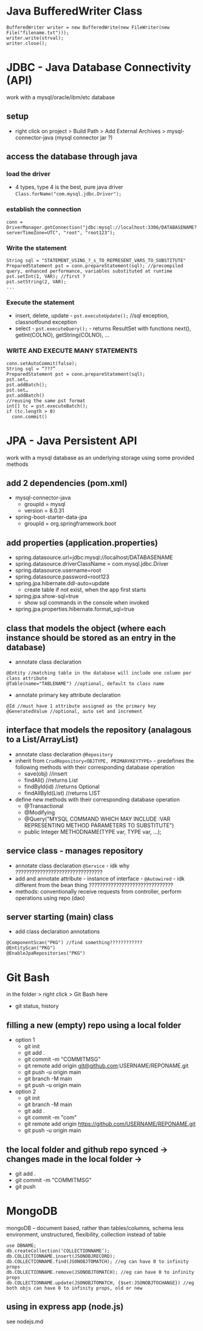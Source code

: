 # Java BufferedWriter Class
```
BufferedWriter writer = new BufferedWrite(new FileWriter(new File("filename.txt")));
writer.write(strval);
writer.close();
```
# JDBC - Java Database Connectivity (API)
work with a mysql/oracle/ibm/etc database
## setup
 * right click on project > Build Path > Add External Archives > mysql-connector-java (mysql connector jar ?)
 ## access the database through java
 ### load the driver
 * 4 types, type 4 is the best, pure java driver
`Class.forName("com.mysql.jdbc.Driver");`
### establish the connection
`conn = DriverManager.getConnection("jdbc:mysql://localhost:3306/DATABASENAME?serverTimeZone=UTC", "root", "root123");`
### Write the statement
```
String sql = "STATEMENT_USING_?_s_TO_REPRESENT_VARS_TO_SUBSTITUTE"
PreparedStatement pst = conn.prepareStatement(sql); //precompiled query, enhanced performance, variables substituted at runtime
pst.setInt(1, VAR); //first ?
pst.setString(2, VAR);
...
```
### Execute the statement
* insert, delete, update - `pst.executeUpdate();` //sql exception, classnotfound exception
* select - `pst.executeQuery();` - returns ResultSet with functions next(), getInt(COLNO), getString(COLNO), ...
### WRITE AND EXECUTE MANY STATEMENTS
```
conn.setAutoCommit(false);
String sql = “???”
PreparedStatement pst = conn.prepareStatement(sql);
pst.set…
pst.addBatch();
pst.set…
pst.addBatch()
//reusing the same pst format
int[] tc = pst.executeBatch();
if (tc.length > 0)
  conn.commit()
```

# JPA - Java Persistent API
work with a mysql database as an underlying storage using some provided methods
## add 2 dependencies (pom.xml)
* mysql-connector-java
  * groupId = mysql
  * version = 8.0.31
* spring-boot-starter-data-jpa
  * groupId = org.springframework.boot
## add properties (application.properties)
* spring.datasource.url=jdbc:mysql://localhost/DATABASENAME
* spring.datasource.driverClassName = com.mysql.jdbc.Driver
* spring.datasource.username=root
* spring.datasource.password=root123
* spring.jpa.hibernate.ddl-auto=update
  * create table if not exist, when the app first starts
* spring.jpa.show-sql=true
  * show sql commands in the console when invoked
* spring.jpa.properties.hibernate.format_sql=true
## class that models the object (where each instance should be stored as an entry in the database)
* annotate class declaration
```
@Entity //matching table in the database will include one column per class attribute
@Table(name="TABLENAME") //optional, default to class name
```
* annotate primary key attribute declaration
```
@Id //must have 1 attribute assigned as the primary key
@GeneratedValue //optional, auto set and increment
```
## interface that models the repository (analagous to a List/ArrayList)
* annotate class declaration `@Repository`
* inherit from `CrudRepository<OBJTYPE, PRIMARYKEYTYPE>` - predefines the following methods with their corresponding database operation
  * save(obj) //insert
  * findAll() //returns List<OBJTYPE>
  * findById(id) //returns Optional<OBJTYPE>
  * findAllById(List<PRIMARYKEYTYPE>) //returns LIST<OBJTYPE>
* define new methods with their corresponding database operation
  * @Transactional
  * @Modifying
  * @Query("MYSQL COMMAND WHICH MAY INCLUDE :VAR REPRESENTING METHOD PARAMETERS TO SUBSTITUTE")
  * public Integer METHODNAME(TYPE var, TYPE var, ...);
## service class - manages repository
* annotate class declaration `@Service` - idk why ????????????????????????????????
* add and annotate attribute - instance of interface - `@Autowired` - idk different from the bean thing ???????????????????????????????
* methods: conventionally receive requests from controller, perform operations using repo (dao)
## server starting (main) class
* add class declaration annotations
```
@ComponentScan("PKG") //find something????????????
@EntityScan("PKG")
@EnableJpaRepositories("PKG")
```
# Git Bash
in the folder > right click > Git Bash here
* git status, history
## filling a new (empty) repo using a local folder
* option 1
  * git init
  * git add .
  * git commit -m "COMMITMSG"
  * git remote add origin git@github.com:USERNAME/REPONAME.git
  * git push -u origin main
  * git branch -M main
  * git push -u origin main
* option 2
  * git init
  * git branch -M main
  * git add .
  * git commit -m "com"
  * git remote add origin https://github.com/USERNAME/REPONAME.git
  * git push -u origin main
## the local folder and github repo synced -> changes made in the local folder ->
* git add .
* git commit -m "COMMITMSG"
* git push

# MongoDB
mongoDB – document based, rather than tables/columns, schema less environment, unstructured, flexibility,
collection instead of table
```
use DBNAME;
db.createCollection(‘COLLECTIONNAME’);
db.COLLECTIONNAME.insert(JSONOBJRECORD);
db.COLLECTIONNAME.find(JSONOBJTOMATCH); //eg can have 0 to infinity props
db.COLLECTIONNAME.remove(JSONOBJTOMATCH); //eg can have 0 to infinity props
db.COLLECTIONNAME.update(JSONOBJTOMATCH, {$set:JSONOBJTOCHANGE}) //eg both objs can have 0 to infinity props, old or new
```
## using in express app (node.js)
see nodejs.md
